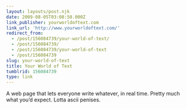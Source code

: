 ```yaml
---
layout: layouts/post.njk
date: 2009-08-05T03:08:50.000Z
link_publisher: yourworldoftext.com
link_url: 'http://www.yourworldoftext.com/'
redirect_from:
  - /post/156084739/your-world-of-text/
  - /post/156084739/
  - /post/156084739/your-world-of-text
  - /post/156084739
slug: your-world-of-text
title: Your World of Text
tumblrid: 156084739
type: link
---
```

<p>A web page that lets everyone write whatever, in real time. Pretty much what you&rsquo;d expect. Lotta ascii penises.</p>
